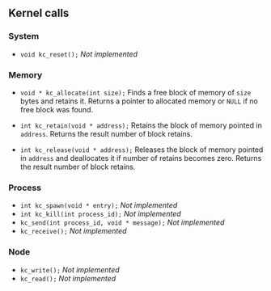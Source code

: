 ## Kernel calls

### System
* `void kc_reset();` _Not implemented_

### Memory

* `void * kc_allocate(int size);`
Finds a free block of memory of `size` bytes and retains it.
Returns a pointer to allocated memory or `NULL` if no free block was found.

* `int kc_retain(void * address);`
Retains the block of memory pointed in `address`.
Returns the result number of block retains.

* `int kc_release(void * address);`
Releases the block of memory pointed in `address` and deallocates it if number of retains becomes zero.
Returns the result number of block retains.

### Process
* `int kc_spawn(void * entry);` _Not implemented_
* `int kc_kill(int process_id);` _Not implemented_
* `kc_send(int process_id, void * message);` _Not implemented_
* `kc_receive();` _Not implemented_

### Node
* `kc_write();` _Not implemented_
* `kc_read();` _Not implemented_
